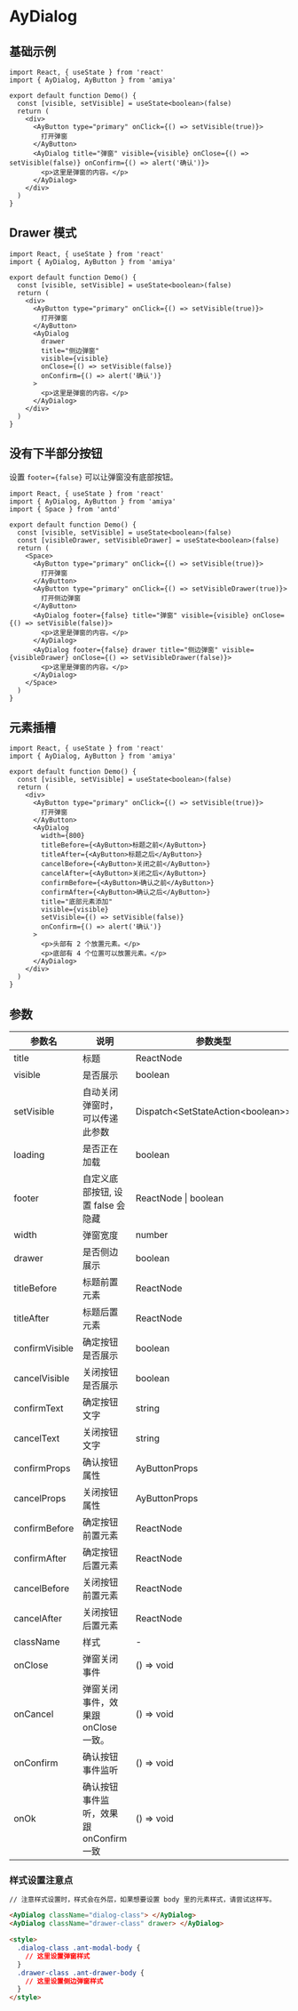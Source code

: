 # AyDialog

## 基础示例

```tsx
import React, { useState } from 'react'
import { AyDialog, AyButton } from 'amiya'

export default function Demo() {
  const [visible, setVisible] = useState<boolean>(false)
  return (
    <div>
      <AyButton type="primary" onClick={() => setVisible(true)}>
        打开弹窗
      </AyButton>
      <AyDialog title="弹窗" visible={visible} onClose={() => setVisible(false)} onConfirm={() => alert('确认')}>
        <p>这里是弹窗的内容。</p>
      </AyDialog>
    </div>
  )
}
```

## Drawer 模式

```tsx
import React, { useState } from 'react'
import { AyDialog, AyButton } from 'amiya'

export default function Demo() {
  const [visible, setVisible] = useState<boolean>(false)
  return (
    <div>
      <AyButton type="primary" onClick={() => setVisible(true)}>
        打开弹窗
      </AyButton>
      <AyDialog
        drawer
        title="侧边弹窗"
        visible={visible}
        onClose={() => setVisible(false)}
        onConfirm={() => alert('确认')}
      >
        <p>这里是弹窗的内容。</p>
      </AyDialog>
    </div>
  )
}
```

## 没有下半部分按钮

设置 `footer={false}` 可以让弹窗没有底部按钮。

```tsx
import React, { useState } from 'react'
import { AyDialog, AyButton } from 'amiya'
import { Space } from 'antd'

export default function Demo() {
  const [visible, setVisible] = useState<boolean>(false)
  const [visibleDrawer, setVisibleDrawer] = useState<boolean>(false)
  return (
    <Space>
      <AyButton type="primary" onClick={() => setVisible(true)}>
        打开弹窗
      </AyButton>
      <AyButton type="primary" onClick={() => setVisibleDrawer(true)}>
        打开侧边弹窗
      </AyButton>
      <AyDialog footer={false} title="弹窗" visible={visible} onClose={() => setVisible(false)}>
        <p>这里是弹窗的内容。</p>
      </AyDialog>
      <AyDialog footer={false} drawer title="侧边弹窗" visible={visibleDrawer} onClose={() => setVisibleDrawer(false)}>
        <p>这里是弹窗的内容。</p>
      </AyDialog>
    </Space>
  )
}
```

## 元素插槽

```tsx
import React, { useState } from 'react'
import { AyDialog, AyButton } from 'amiya'

export default function Demo() {
  const [visible, setVisible] = useState<boolean>(false)
  return (
    <div>
      <AyButton type="primary" onClick={() => setVisible(true)}>
        打开弹窗
      </AyButton>
      <AyDialog
        width={800}
        titleBefore={<AyButton>标题之前</AyButton>}
        titleAfter={<AyButton>标题之后</AyButton>}
        cancelBefore={<AyButton>关闭之前</AyButton>}
        cancelAfter={<AyButton>关闭之后</AyButton>}
        confirmBefore={<AyButton>确认之前</AyButton>}
        confirmAfter={<AyButton>确认之后</AyButton>}
        title="底部元素添加"
        visible={visible}
        setVisible={() => setVisible(false)}
        onConfirm={() => alert('确认')}
      >
        <p>头部有 2 个放置元素。</p>
        <p>底部有 4 个位置可以放置元素。</p>
      </AyDialog>
    </div>
  )
}
```

## 参数

| 参数名         | 说明                                    | 参数类型                            | 默认值 |
| -------------- | --------------------------------------- | ----------------------------------- | ------ |
| title          | 标题                                    | ReactNode                           | -      |
| visible        | 是否展示                                | boolean                             | -      |
| setVisible     | 自动关闭弹窗时，可以传递此参数          | Dispatch<SetStateAction<boolean\>\> | -      |
| loading        | 是否正在加载                            | boolean                             | -      |
| footer         | 自定义底部按钮, 设置 false 会隐藏       | ReactNode \| boolean                | -      |
| width          | 弹窗宽度                                | number                              | -      |
| drawer         | 是否侧边展示                            | boolean                             | false  |
| titleBefore    | 标题前置元素                            | ReactNode                           | -      |
| titleAfter     | 标题后置元素                            | ReactNode                           | -      |
| confirmVisible | 确定按钮是否展示                        | boolean                             | true   |
| cancelVisible  | 关闭按钮是否展示                        | boolean                             | true   |
| confirmText    | 确定按钮文字                            | string                              | '确定' |
| cancelText     | 关闭按钮文字                            | string                              | '关闭' |
| confirmProps   | 确认按钮属性                            | AyButtonProps                       | {}     |
| cancelProps    | 关闭按钮属性                            | AyButtonProps                       | {}     |
| confirmBefore  | 确定按钮前置元素                        | ReactNode                           | -      |
| confirmAfter   | 确定按钮后置元素                        | ReactNode                           | -      |
| cancelBefore   | 关闭按钮前置元素                        | ReactNode                           | -      |
| cancelAfter    | 关闭按钮后置元素                        | ReactNode                           | -      |
| className      | 样式                                    | -                                   | -      |
| onClose        | 弹窗关闭事件                            | () => void                          | 0.48.0 |
| onCancel       | 弹窗关闭事件，效果跟 onClose 一致。     | () => void                          | 0.53.0 |
| onConfirm      | 确认按钮事件监听                        | () => void                          | -      |
| onOk           | 确认按钮事件监听，效果跟 onConfirm 一致 | () => void                          | 0.52.0 |

### 样式设置注意点

```html
// 注意样式设置时，样式会在外层，如果想要设置 body 里的元素样式，请尝试这样写。

<AyDialog className="dialog-class"> </AyDialog>
<AyDialog className="drawer-class" drawer> </AyDialog>

<style>
  .dialog-class .ant-modal-body {
    // 这里设置弹窗样式
  }
  .drawer-class .ant-drawer-body {
    // 这里设置侧边弹窗样式
  }
</style>
```

[1]: https://ant-design.gitee.io/components/modal-cn/#API
